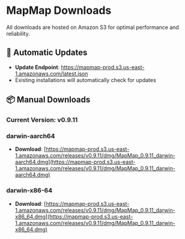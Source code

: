 # MapMap Downloads

All downloads are hosted on Amazon S3 for optimal performance and reliability.

## 🔄 Automatic Updates

- **Update Endpoint**: https://mapmap-prod.s3.us-east-1.amazonaws.com/latest.json
- Existing installations will automatically check for updates

## 📦 Manual Downloads

### Current Version: v0.9.11

### darwin-aarch64

- **Download**: [https://mapmap-prod.s3.us-east-1.amazonaws.com/releases/v0.9.11/dmg/MapMap_0.9.11_darwin-aarch64.dmg](https://mapmap-prod.s3.us-east-1.amazonaws.com/releases/v0.9.11/dmg/MapMap_0.9.11_darwin-aarch64.dmg)

### darwin-x86-64

- **Download**: [https://mapmap-prod.s3.us-east-1.amazonaws.com/releases/v0.9.11/dmg/MapMap_0.9.11_darwin-x86_64.dmg](https://mapmap-prod.s3.us-east-1.amazonaws.com/releases/v0.9.11/dmg/MapMap_0.9.11_darwin-x86_64.dmg)

